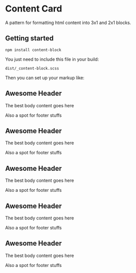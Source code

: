 # Content Card

A pattern for formatting html content into 3x1 and 2x1 blocks.

## Getting started

    npm install content-block

You just need to include this file in your build:

    dist/_content-block.scss

Then you can set up your markup like:

<section class="column-container">
    <div class="content-card col-1-2">
        <div class="content-card__header">
            <h1 class="content-card__header-text">Awesome Header</h1>
        </div>
        <div class="content-card__content-wrapper">
            <div class="content-card__body">
                <p>The best body content goes here</p>
            </div>
            <div class="content-card__footer">
                <p>Also a spot for footer stuffs</p>
            </div>
        </div>
    </div>
    <div class="content-card col-1-2">
        <div class="content-card__header">
            <h1 class="content-card__header-text">Awesome Header</h1>
        </div>
        <div class="content-card__content-wrapper">
            <div class="content-card__body">
                <p>The best body content goes here</p>
            </div>
            <div class="content-card__footer">
                <p>Also a spot for footer stuffs</p>
            </div>
        </div>
    </div>
</section>

<section class="column-container">
<div class="content-card col-1-3">
    <div class="content-card__header">
        <h1 class="content-card__header-text">Awesome Header</h1>
    </div>
    <div class="content-card__content-wrapper">
        <div class="content-card__body">
            <p>The best body content goes here</p>
        </div>
        <div class="content-card__footer">
            <p>Also a spot for footer stuffs</p>
        </div>
    </div>
</div>
<div class="content-card col-1-3">
    <div class="content-card__header">
        <h1 class="content-card__header-text">Awesome Header</h1>
    </div>
    <div class="content-card__content-wrapper">
        <div class="content-card__body">
            <p>The best body content goes here</p>
        </div>
        <div class="content-card__footer">
            <p>Also a spot for footer stuffs</p>
        </div>
    </div>
</div>
<div class="content-card col-1-3">
    <div class="content-card__header">
        <h1 class="content-card__header-text">Awesome Header</h1>
    </div>
    <div class="content-card__content-wrapper">
        <div class="content-card__body">
            <p>The best body content goes here</p>
        </div>
        <div class="content-card__footer">
            <p>Also a spot for footer stuffs</p>
        </div>
    </div>
</div>
</section>
